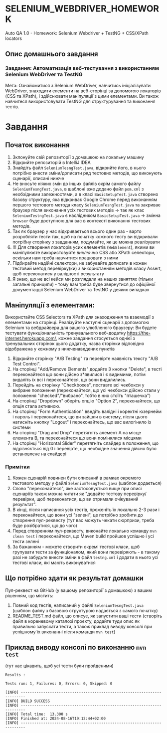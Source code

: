 # SELENIUM_WEBDRIVER_HOMEWORK
Auto QA 1.0 - Homework: Selenium Webdriver + TestNG + CSS/XPath locators


## Опис домашнього завдання
### Завдання: Автоматизація веб-тестування з використанням Selenium WebDriver та TestNG
Мета:
Ознайомитися з Selenium WebDriver, навчитись ініціалізувати WebDriver, знаходити елементи на веб-сторінці за допомогою локаторів (CSS та XPath), і здійснювати маніпуляції з цими елементами. 
Ви також навчитеся використовувати TestNG для структурування та виконання тестів.

# Завдання

## Початок виконання
1. Зклонуйте свій репозиторії з домашкою на локальну машину
2. Відкрийте репозиторій в IntelliJ IDEA
3. Знайдіть файл `SeleniumTesngTest.java`, відкрийте його, в нього потрібно внести зміни/дописати ряд тестових методів, що виконують сценарії, описані нижче
4. Не вносьте ніяких змін до інших файлів окрім самого файлу `SeleniumTesngTest.java`, в шаблоні вже додано файл `pom.xml` з необхідними залежностями, а в класі `BasicSetupTest.java` створено базову структуру, яка відкриває Google Chrome перед виконанням першого тестового метода класу `SeleniumTesngTest.java` та закриває браузер після виконання усіх тестових методів -> так як клас `SeleniumTestngTest.java` є наслідником `BasicSetupTest.java` -> змінна `browser` буде доступною для вас в контексті виконання тестових методів.
5. Так як браузер у нас відкривається всього один раз - варто розробляти тести так, щоб на початку кожного тесту ви відкривали потрібну сторінку з завданням, подумайте, як це можна реалізувати
6. !!! Для створення локаторів усих елементів (`WebElement`), якими ви маніпулюєте використовуйте *виключно* CSS або XPath селектори, оскільки нам треба навчитися працювати з ними
7. Підбирайте надійні селектори, не забувайте дописати в кожен тестовий метод перевірку(ки) з використанням методів класу Assert, щоб переконатися у валідності результату
8. Я знаю, що не всі кейси ми розглядали на наших заняттях (тільки загальні принципи) - тому вам треба буде звернутися до офіційної документацшї Selenium WebDriver та TestNG у деяких випадках


## Маніпуляції з елементами:
Використайте CSS Selectors та XPath для знаходження та взаємодії з елементами на сторінці.
Реалізуйте наступні сценарії з допомогою Selenium та вебдрайвера для вашого улюбленого браузеру:
Ви будете тестувати функціональність тренувального веб-додатку https://the-internet.herokuapp.com/, кожне завдання стосується однієї з тренувальних сторінок цього додатку, назва сторінки відповідно відображена у кожному з нижченаведених пунктів

1. Відкрийте сторінку "A/B Testing" та перевірте наявність тексту "A/B Test Control".
2. На сторінці "Add/Remove Elements" додайте 3 кнопки "Delete", в тесті переконайтеся що вони дійсно з*явилися і є видимими, потім видаліть їх всі і переконайтеся, що вони видалились.
3. Перейдіть на сторінку "Checkboxes", поставте всі чекбокси у вибране положення (переконайтеся, що усі чекбокси дійсно стали у положення "checked"/"вибрано", тобто в них стоїть "пташечка")
4. На сторінці "Dropdown" оберіть опцію "Option 2", переконайтеся, що опція стала активною.
6. На сторінці "Form Authentication" введіть валідні і коректні юзернейм і пароль і переконайтеся, що ви зайшли в систему, після цього натисніть кнопку "Logout" і переконайтесь, що вас вилогінило із системи
7. На сторінці "Drag and Drop" перетягніть алемент A на місце елемента B, та переконайтеся що вони помінялися місцями
8. На сторінці "Horizontal Slider" перетягніть слайдер в положення, що відрізняється від 0 і перевірте, що необхідне значення дійсно було встановлене на слайдері

### Примітки
1. Кожен сценарій повинен бути описаний в рамках окремого тестового методу у файлі `SeleniumTesngTest.java` (шаблон додається)
2. Слово "переконайтеся", яке застосовується вище при описі сценаріїв також можна читати як "додайте тестову перевірку/перевірки, щоб переконатися, що ви отримали очікуваний результат".
3. В кінці, після написання усіх тестів, проженіть їх локально 2-3 рази і переконайтеся, що вони усі "зелені", це потрібно зробити до створення пул-реквесту (тут вас можуть чекати сюрпризи, треба буде розібратися, що до чого)
4. Перед створенням пул-реквесту, виконайте локально команду `mvn clean test` і переконайтеся, що Maven build пройшов успішно і усі тести зелені
5. За бажанням - можете створити окремі тестові класи, щоб групувати тести за функціоналом, який вони перевіряють - в такому разі не забудьте внести зміни в файл `testng.xml` і додати в нього усі тестові класи, які мають виконуватися

## Що потрібно здати як результат домашки
Пул-реквест на GitHub (у вашому репозиторії з домашкою) з вашим рішенням, що містить:
1. Повний код тестів, написаний у файлі `SeleniumTesngTest.java` (шаблон файлу з базовою структурою надається з самого початку)
2. README_TEST.md файл, що описує, як запустити ваші тести (створіть файл в кореневому каталозі проєкту, додайте туди опис як правильно запускати тести, а також приклад виводу консолі при успішному їх виконанні після команди `mvn test`)

## Приклад виводу консолі по виконанню `mvn test`
(тут нас цікавить, щоб усі тести були пройденими)
```shell
Results :

Tests run: 1, Failures: 0, Errors: 0, Skipped: 0

[INFO] ------------------------------------------------------------------------
[INFO] BUILD SUCCESS
[INFO] ------------------------------------------------------------------------
[INFO] Total time:  13.300 s
[INFO] Finished at: 2024-08-16T19:12:44+02:00
[INFO] ------------------------------------------------------------------------
```

